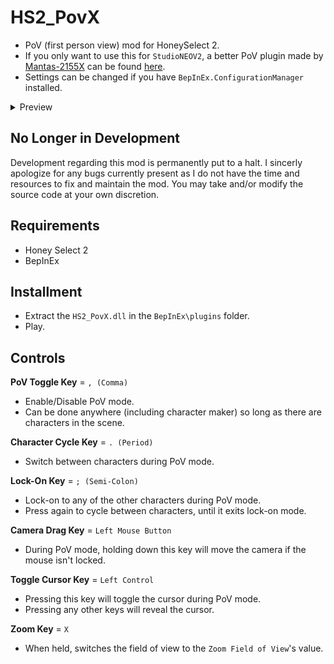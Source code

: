 # HS2_PovX
* PoV (first person view) mod for HoneySelect 2.
* If you only want to use this for `StudioNEOV2`, a better PoV plugin made by [Mantas-2155X](https://github.com/Mantas-2155X) can be found [here](https://github.com/Mantas-2155X/StudioPOV).
* Settings can be changed if you have `BepInEx.ConfigurationManager` installed.

<details>
  <summary>Preview</summary>
  
![](https://raw.githubusercontent.com/FairBear/HS2_PovX/master/Preview/Preview0.png)
</details>

## No Longer in Development
Development regarding this mod is permanently put to a halt. I sincerly apologize for any bugs currently present as I do not have the time and resources to fix and maintain the mod. You may take and/or modify the source code at your own discretion.

## Requirements
* Honey Select 2
* BepInEx

## Installment
* Extract the `HS2_PovX.dll` in the `BepInEx\plugins` folder.
* Play.

## Controls
__PoV Toggle Key__ = `, (Comma)`
* Enable/Disable PoV mode.
* Can be done anywhere (including character maker) so long as there are characters in the scene.

__Character Cycle Key__ = `. (Period)`
* Switch between characters during PoV mode.

__Lock-On Key__ = `; (Semi-Colon)`
* Lock-on to any of the other characters during PoV mode.
* Press again to cycle between characters, until it exits lock-on mode.

__Camera Drag Key__ = `Left Mouse Button`
* During PoV mode, holding down this key will move the camera if the mouse isn't locked.

__Toggle Cursor Key__ = `Left Control`
* Pressing this key will toggle the cursor during PoV mode.
* Pressing any other keys will reveal the cursor.

__Zoom Key__ = `X`
* When held, switches the field of view to the `Zoom Field of View`'s value.
